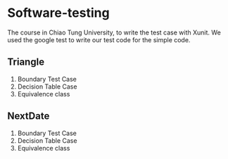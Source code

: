 # Software-testing

The course in Chiao Tung University, to write the test case with Xunit. We used the google test to write our test code for the simple code.

## Triangle 
1. Boundary Test Case
2. Decision Table Case
3. Equivalence class 


## NextDate
1. Boundary Test Case
2. Decision Table Case
3. Equivalence class 